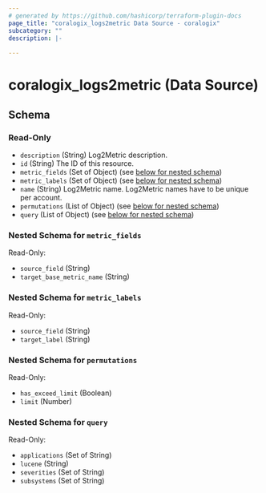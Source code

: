 ```yaml
---
# generated by https://github.com/hashicorp/terraform-plugin-docs
page_title: "coralogix_logs2metric Data Source - coralogix"
subcategory: ""
description: |-
  
---
```


# coralogix_logs2metric (Data Source)





<!-- schema generated by tfplugindocs -->
## Schema

### Read-Only

- `description` (String) Log2Metric description.
- `id` (String) The ID of this resource.
- `metric_fields` (Set of Object) (see [below for nested schema](#nestedatt--metric_fields))
- `metric_labels` (Set of Object) (see [below for nested schema](#nestedatt--metric_labels))
- `name` (String) Log2Metric name. Log2Metric names have to be unique per account.
- `permutations` (List of Object) (see [below for nested schema](#nestedatt--permutations))
- `query` (List of Object) (see [below for nested schema](#nestedatt--query))

<a id="nestedatt--metric_fields"></a>
### Nested Schema for `metric_fields`

Read-Only:

- `source_field` (String)
- `target_base_metric_name` (String)


<a id="nestedatt--metric_labels"></a>
### Nested Schema for `metric_labels`

Read-Only:

- `source_field` (String)
- `target_label` (String)


<a id="nestedatt--permutations"></a>
### Nested Schema for `permutations`

Read-Only:

- `has_exceed_limit` (Boolean)
- `limit` (Number)


<a id="nestedatt--query"></a>
### Nested Schema for `query`

Read-Only:

- `applications` (Set of String)
- `lucene` (String)
- `severities` (Set of String)
- `subsystems` (Set of String)


